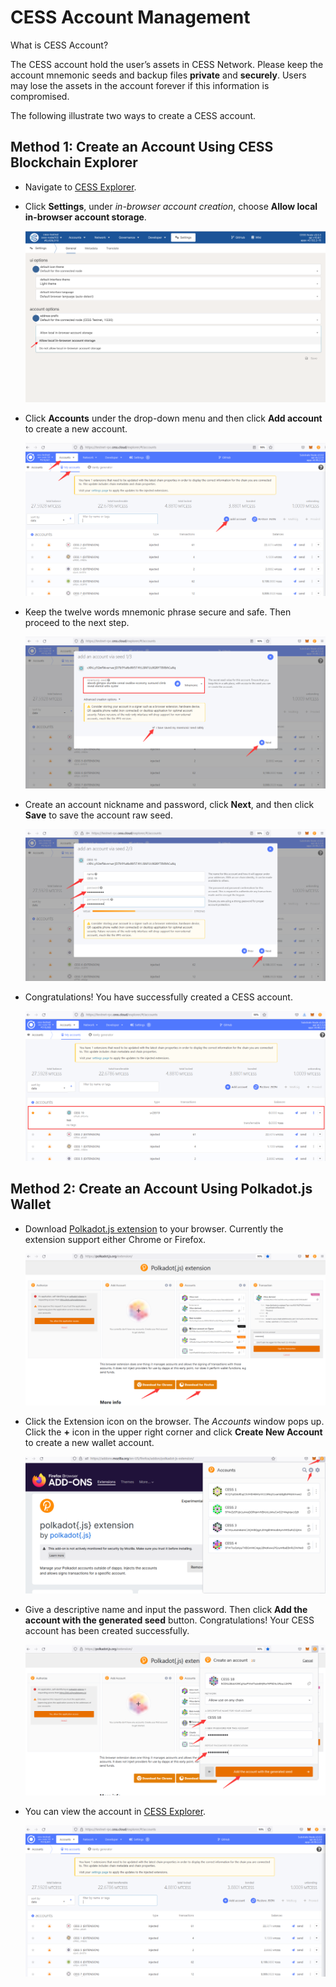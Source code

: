 # CESS Account Management

What is CESS Account?

The CESS account hold the user’s assets in CESS Network. Please keep the account mnemonic seeds and backup files **private** and **securely**. Users may lose the assets in the account forever if this information is compromised.

The following illustrate two ways to create a CESS account.

## Method 1: Create an Account Using CESS Blockchain Explorer

- Navigate to [CESS Explorer](https://testnet.cess.cloud/).

- Click **Settings**, under *in-browser account creation*, choose **Allow local in-browser account storage**.

    ![CESS Explorer settings](../assets/community/cess-account/cess-expl-settings.png)

- Click **Accounts** under the drop-down menu and then click **Add account** to create a new account.

    ![CESS Explorer adding account](../assets/community/cess-account/cess-expl-add-acct.png)

- Keep the twelve words mnemonic phrase secure and safe. Then proceed to the next step.

    ![CESS Explorer showing mnemonic](../assets/community/cess-account/cess-expl-showing-mnemonic.png)

- Create an account nickname and password, click **Next**, and then click **Save** to save the account raw seed.

    ![CESS Explorer entering password](../assets/community/cess-account/cess-expl-entering-pwd.png)

- Congratulations! You have successfully created a CESS account.

    ![CESS Explorer account created](../assets/community/cess-account/cess-expl-acct-created.png)

## Method 2: Create an Account Using Polkadot.js Wallet

- Download [Polkadot.js extension](https://polkadot.js.org/extension/) to your browser. Currently the extension support either Chrome or Firefox.

    ![Download Polkadot.js extension](../assets/community/cess-account/download-ext.png)

- Click the Extension icon on the browser. The *Accounts* window pops up. Click the **+** icon in the upper right corner and click **Create New Account** to create a new wallet account.

    ![Create account window popups](../assets/community/cess-account/create-acct-popup.png)

- Give a descriptive name and input the password. Then click **Add the account with the generated seed** button. Congratulations! Your CESS account has been created successfully.

    ![Create a CESS account](../assets/community/cess-account/create-acct.png)

- You can view the account in [CESS Explorer](https://testnet.cess.cloud/).

    ![View account in CESS Explorer](../assets/community/cess-account/view-acct-cess-explorer.png)
